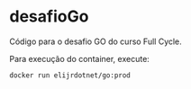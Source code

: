 # desafioGo
Código para o desafio GO do curso Full Cycle.

Para execução do container, execute:

 `` docker run elijrdotnet/go:prod ``
